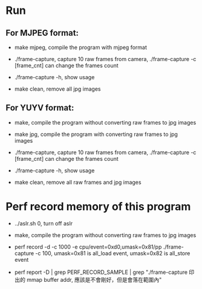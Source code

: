 # Run

## For MJPEG format:

* make mjpeg, compile the program with mjpeg format

* ./frame-capture, capture 10 raw frames from camera, ./frame-capture -c [frame_cnt] can change the frames count

* ./frame-capture -h, show usage

* make clean, remove all jpg images

## For YUYV format:

* make, compile the program without converting raw frames to jpg images

* make jpg, compile the program with converting raw frames to jpg images

* ./frame-capture, capture 10 raw frames from camera, ./frame-capture -c [frame_cnt] can change the frames count

* ./frame-capture -h, show usage

* make clean, remove all raw frames and jpg images

# Perf record memory of this program

* ../aslr.sh 0, turn off aslr

* make, compile the program without converting raw frames to jpg images

* perf record -d -c 1000 -e cpu/event=0xd0,umask=0x81/pp ./frame-capture -c 100, umask=0x81 is all_load event, umask=0x82 is all_store event

* perf report -D | grep PERF_RECORD_SAMPLE | grep "./frame-capture 印出的 mmap buffer addr, 應該是不會剛好，但是會落在範圍內"

